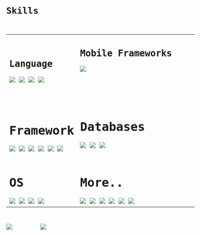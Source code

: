 <code> <h1>Skills</h1> 
<table>
  <tr>
    <td>
    <h2>Language</h2>
<p>
<image src="https://img.shields.io/badge/Dart-0175C2?style=for-the-badge&logo=dart&logoColor=white"/>
  <image src="https://img.shields.io/badge/TypeScript-007ACC?style=for-the-badge&logo=typescript&logoColor=white"/>
    <image src="https://img.shields.io/badge/JavaScript-323330?style=for-the-badge&logo=javascript&logoColor=F7DF1E"/>
    <image src="https://img.shields.io/badge/json-5E5C5C?style=for-the-badge&logo=json&logoColor=white"/>
</p>    
    </td>
    <td>
      <h2> Mobile Frameworks</h2>
      <p><image src="https://img.shields.io/badge/Flutter-02569B?style=for-the-badge&logo=flutter&logoColor=white">
        &nbsp;&nbsp;&nbsp;&nbsp;&nbsp;&nbsp;&nbsp;&nbsp;&nbsp;&nbsp;&nbsp;&nbsp;&nbsp;&nbsp;&nbsp;&nbsp;&nbsp;&nbsp;&nbsp;&nbsp;
        &nbsp;&nbsp;&nbsp;&nbsp;&nbsp;&nbsp;&nbsp;&nbsp;&nbsp;&nbsp;&nbsp;&nbsp;&nbsp;&nbsp;&nbsp;&nbsp;&nbsp;&nbsp;&nbsp;&nbsp;&nbsp;
        &nbsp;&nbsp;&nbsp;&nbsp;&nbsp;&nbsp;&nbsp;&nbsp;&nbsp;&nbsp;&nbsp;&nbsp;&nbsp;&nbsp;&nbsp;&nbsp;&nbsp;&nbsp;&nbsp;&nbsp;&nbsp;
        &nbsp;&nbsp;&nbsp;&nbsp;&nbsp;&nbsp;&nbsp;&nbsp;&nbsp;&nbsp;&nbsp;&nbsp;&nbsp;&nbsp;&nbsp;&nbsp;&nbsp;&nbsp;&nbsp;&nbsp;&nbsp;&nbsp;
        </p>
    </td>
</tr>
  <tr>
    <td> <h1>Framework</h1>
    <image src="https://img.shields.io/badge/Node.js-339933?style=for-the-badge&logo=nodedotjs&logoColor=white"/>   
      <image src="https://img.shields.io/badge/npm-CB3837?style=for-the-badge&logo=npm&logoColor=white"/>  
      <image src="https://img.shields.io/badge/Express.js-000000?style=for-the-badge&logo=express&logoColor=white"/>
      <image src="https://img.shields.io/badge/firebase-ffca28?style=for-the-badge&logo=firebase&logoColor=black"/>
      <image src="https://img.shields.io/badge/Git-F05032?style=for-the-badge&logo=git&logoColor=white"/>
      <mage src="https://img.shields.io/badge/Postman-FF6C37?style=for-the-badge&logo=Postman&logoColor=white"/>
      <image src="https://img.shields.io/badge/Postman-FF6C37?style=for-the-badge&logo=Postman&logoColor=white"/>
    </td>
    <td> <h1>Databases</h1>
    <image src="https://img.shields.io/badge/MySQL-00000F?style=for-the-badge&logo=mysql&logoColor=white"/>
      <image src="https://img.shields.io/badge/MariaDB-003545?style=for-the-badge&logo=mariadb&logoColor=white"/>
        <image src="https://img.shields.io/badge/PostgreSQL-316192?style=for-the-badge&logo=postgresql&logoColor=white"/>
      <br><br>          
    </td>  
  </tr>
  <tr>
    <td>
      <h1>OS</h1>
          <image src="https://img.shields.io/badge/Linux-FCC624?style=for-the-badge&logo=linux&logoColor=black"/>
            <image src="https://img.shields.io/badge/Ubuntu-E95420?style=for-the-badge&logo=ubuntu&logoColor=white"/>  
              <image src="https://img.shields.io/badge/Linux_Mint-87CF3E?style=for-the-badge&logo=linux-mint&logoColor=white"/>
                 <image src="https://img.shields.io/badge/Windows-0078D6?style=for-the-badge&logo=windows&logoColor=white"/>    
    </td>
    <td>
      <h1>More..</h1>
      <image src="https://img.shields.io/badge/HTML5-E34F26?style=for-the-badge&logo=html5&logoColor=white"/>  
      <image src="https://img.shields.io/badge/CSS3-1572B6?style=for-the-badge&logo=css3&logoColor=white"/>  
      <image src="	https://img.shields.io/badge/Amazon_AWS-FF9900?style=for-the-badge&logo=amazonaws&logoColor=white"/>  
      <image src="https://img.shields.io/badge/Arduino-00979D?style=for-the-badge&logo=Arduino&logoColor=white"/>  
       <image src="https://img.shields.io/badge/App_Store-0D96F6?style=for-the-badge&logo=app-store&logoColor=white"/>  
       <image src="https://img.shields.io/badge/Figma-F24E1E?style=for-the-badge&logo=figma&logoColor=white"/>  
    </td>  
  </tr>
</table>
</code>
<p>
<img src="https://github-readme-stats-eight-theta.vercel.app/api/top-langs/?username=rogeriocezarfertonani&layout=compact&langs_count=8&theme=tokyonight&include_all_commits=true&count_private=true"/>
   &nbsp; &nbsp; &nbsp; &nbsp; &nbsp; &nbsp; &nbsp; &nbsp; &nbsp;
<img src="https://github-readme-stats.vercel.app/api?username=rogeriocezarfertonani"/>
</p>

